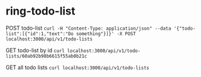 # ring-todo-list

POST todo-list
`curl -H "Content-Type: application/json" --data '{"todo-list":[{"id":1,"text":"Do something"}]}' -X POST localhost:3000/api/v1/todo-lists`

GET todo-list by id
`curl localhost:3000/api/v1/todo-lists/60ab92b90b6615f55ab0b21c`

GET all todo lists
`curl localhost:3000/api/v1/todo-lists`
